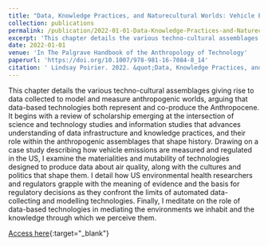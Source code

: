 ```yaml
---
title: "Data, Knowledge Practices, and Naturecultural Worlds: Vehicle Emissions in the Anthropocene"
collection: publications
permalink: /publication/2022-01-01-Data-Knowledge-Practices-and-Naturecultural-Worlds-Vehicle-Emissions-in-the-Anthropocene
excerpt: 'This chapter details the various techno-cultural assemblages giving rise to data collected to model and measure anthropogenic worlds, arguing that data-based technologies both represent and co-produce the Anthropocene. It begins with a review of scholarship emerging at the intersection of science an...'
date: 2022-01-01
venue: 'In The Palgrave Handbook of the Anthropology of Technology'
paperurl: 'https://doi.org/10.1007/978-981-16-7084-8_14'
citation: ' Lindsay Poirier. 2022. &quot;Data, Knowledge Practices, and Naturecultural Worlds: Vehicle Emissions in the Anthropocene.&quot; <i>In The Palgrave Handbook of the Anthropology of Technology</i>. Springer'
---
```

This chapter details the various techno-cultural assemblages giving rise to data collected to model and measure anthropogenic worlds, arguing that data-based technologies both represent and co-produce the Anthropocene. It begins with a review of scholarship emerging at the intersection of science and technology studies and information studies that advances understanding of data infrastructure and knowledge practices, and their role within the anthropogenic assemblages that shape history. Drawing on a case study describing how vehicle emissions are measured and regulated in the US, I examine the materialities and mutability of technologies designed to produce data about air quality, along with the cultures and politics that shape them. I detail how US environmental health researchers and regulators grapple with the meaning of evidence and the basis for regulatory decisions as they confront the limits of automated data-collecting and modelling technologies. Finally, I meditate on the role of data-based technologies in mediating the environments we inhabit and the knowledge through which we perceive them.

[Access here](https://doi.org/10.1007/978-981-16-7084-8_14){:target="_blank"}
